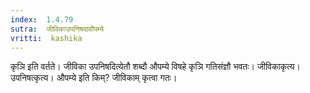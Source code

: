 ```yaml
---
index:  1.4.79
sutra:  जीविकाउपनिषदावौपम्ये
vritti:  kashika 
---
```


कृञि इति वर्तते। जीविका उपनिषदित्येतौ शब्दौ औपम्ये विषहे कृञि गतिसंज्ञौ भवतः। जीविकाकृत्य। उपनिषत्कृत्य। औपम्ये इति किम्? जीविकाम् कृत्वा गतः।

